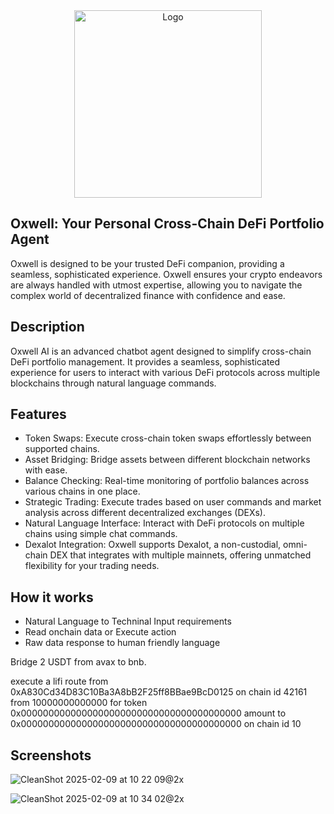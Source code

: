<div align="center">
    <img src="https://github.com/user-attachments/assets/1c73a062-68bc-41f4-95e8-85edc219964b" alt="Logo" width="300">
</div>

## Oxwell: Your Personal Cross-Chain DeFi Portfolio Agent

Oxwell is designed to be your trusted DeFi companion, providing a seamless, sophisticated experience. Oxwell ensures your crypto endeavors are always handled with utmost expertise, allowing you to navigate the complex world of decentralized finance with confidence and ease.

## Description

Oxwell AI is an advanced chatbot agent designed to simplify cross-chain DeFi portfolio management. It provides a seamless, sophisticated experience for users to interact with various DeFi protocols across multiple blockchains through natural language commands.

## Features

- Token Swaps: Execute cross-chain token swaps effortlessly between supported chains.
- Asset Bridging: Bridge assets between different blockchain networks with ease.
- Balance Checking: Real-time monitoring of portfolio balances across various chains in one place.
- Strategic Trading: Execute trades based on user commands and market analysis across different decentralized exchanges (DEXs).
- Natural Language Interface: Interact with DeFi protocols on multiple chains using simple chat commands.
- Dexalot Integration: Oxwell supports Dexalot, a non-custodial, omni-chain DEX that integrates with multiple mainnets, offering unmatched flexibility for your trading needs.

## How it works

- Natural Language to Techninal Input requirements
- Read onchain data or Execute action
- Raw data response to human friendly language


Bridge 2 USDT from avax to bnb.

execute a lifi route from 0xA830Cd34D83C10Ba3A8bB2F25ff8BBae9BcD0125 on chain id 42161 from 10000000000000 for token 0x0000000000000000000000000000000000000000 amount to 0x0000000000000000000000000000000000000000 on chain id 10

## Screenshots

![CleanShot 2025-02-09 at 10 22 09@2x](https://github.com/user-attachments/assets/2c8dcd6e-b5d5-4b75-a5b8-dd6eafebf01a)

![CleanShot 2025-02-09 at 10 34 02@2x](https://github.com/user-attachments/assets/813805a0-4d52-4a31-b561-1cd63e305d84)
